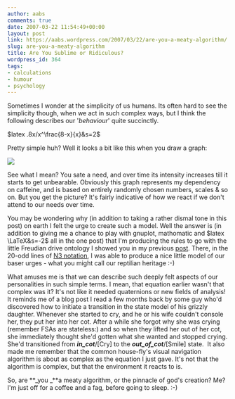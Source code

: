 ```yaml
---
author: aabs
comments: true
date: 2007-03-22 11:54:49+00:00
layout: post
link: https://aabs.wordpress.com/2007/03/22/are-you-a-meaty-algorithm/
slug: are-you-a-meaty-algorithm
title: Are You Sublime or Ridiculous?
wordpress_id: 364
tags:
- calculations
- humour
- psychology
---
```


Sometimes I wonder at the simplicity of us humans. Its often hard to see the simplicity though, when we act in such complex ways, but I think the following describes our '_behaviour_' quite succinctly.

$latex .8x/x^\frac{8-x}{x}&s=2$

Pretty simple huh? Well it looks a bit like this when you draw a graph:

![](http://farm1.static.flickr.com/147/430239182_a7646af48b_o_d.png)

See what I mean? You sate a need, and over time its intensity increases till it starts to get unbearable. Obviously this graph represents my dependency on caffeine, and is based on entirely randomly chosen numbers, scales & so on. But you get the picture? It's fairly indicative of how we react if we don't attend to our needs over time.

You may be wondering why (in addition to taking a rather dismal tone in this post) on earth I felt the urge to create such a model. Well the answer is (in addition to giving me a chance to play with gnuplot, mathomatic and $latex \LaTeX&s=-2$ all in the one post) that I'm producing the rules to go with the little Freudian drive ontology I showed you in my previous [post](http://aabs.wordpress.com/2007/03/21/domain-modeling-and-ontology-engineering/). There, in the 20-odd lines of [N3 notation](http://www.w3.org/2000/10/swap/), I was able to produce a nice little model of our baser urges - what you might call our reptilian heritage :-)

What amuses me is that we can describe such deeply felt aspects of our personalities in such simple terms. I mean, that equation earlier wasn't that complex was it? It's not like it needed quaternions or new fields of analysis! It reminds me of a blog post I read a few months back by some guy who'd discovered how to initiate a transition in the state model of his grizzly daughter. Whenever she started to cry, and he or his wife couldn't console her, they put her into her cot. After a while she forgot why she was crying (remember FSAs are stateless:) and so when they lifted her out of her cot, she immediately thought she'd gotten what she wanted and stopped crying. She'd transitioned from **_in_cot_**/[Cry] to the _**out_of_cot**_/[Smile] state.  It also made me remember that the common house-fly's visual navigation algorithm is about as complex as the equation I just gave. It's not that the algorithm is complex, but that the environment it reacts to is.

So, are **_you _**a meaty algorithm, or the pinnacle of god's creation? Me? I'm just off for a coffee and a fag, before going to sleep. :-)
